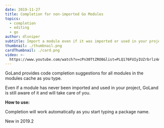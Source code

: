 ```yaml
---
date: 2019-11-27
title: Completion for non-imported Go Modules
topics:
  - completion
  - editing
  - go
author: dlsniper
subtitle: Import a module even if it was imported or used in your project
thumbnail: ./thumbnail.png
cardThumbnail: ./card.png
video: >-
  https://www.youtube.com/watch?v=cPn30TtZRO0&list=PLQ176FUIyIUZrbrlz4AY1V8VzBJKZyVlW&index=30
---
```

GoLand provides code completion suggestions for all modules in the modules
cache as you type.

Even if a module has never been imported and used in your project, GoLand is
still aware of it and will take care of you.

**How to use:**

Completion will work automatically as you start typing a package name.

<span class="tag is-rounded">New in 2019.2</span>
